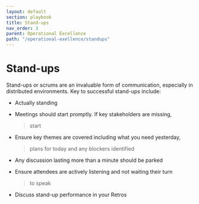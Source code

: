 ```yaml
---
layout: default
section: playbook
title: Stand-ups
nav_order: 3
parent: Operational Excellence
path: "/operational-exellence/standups"
---
```


# Stand-ups

Stand-ups or scrums are an invaluable form of communication, especially
in distributed environments. Key to successful stand-ups include:

- Actually standing

- Meetings should start promptly. If key stakeholders are missing,

  > start

- Ensure key themes are covered including what you need yesterday,

  > plans for today and any blockers identified

- Any discussion lasting more than a minute should be parked

- Ensure attendees are actively listening and not waiting their turn

  > to speak

- Discuss stand-up performance in your Retros
